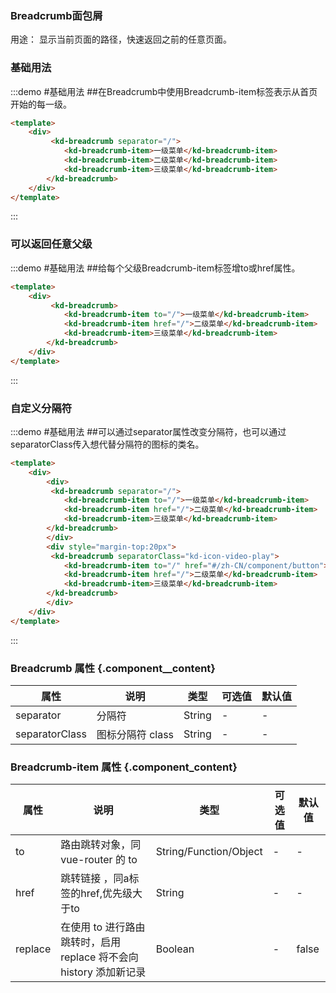 ### Breadcrumb面包屑
 用途： 显示当前页面的路径，快速返回之前的任意页面。
### 基础用法
:::demo #基础用法 ##在Breadcrumb中使用Breadcrumb-item标签表示从首页开始的每一级。

```html
<template>
    <div>
         <kd-breadcrumb separator="/">
            <kd-breadcrumb-item>一级菜单</kd-breadcrumb-item>
            <kd-breadcrumb-item>二级菜单</kd-breadcrumb-item>
            <kd-breadcrumb-item>三级菜单</kd-breadcrumb-item>
        </kd-breadcrumb>
    </div>
</template>
```
:::
### 可以返回任意父级
:::demo #基础用法 ##给每个父级Breadcrumb-item标签增to或href属性。

```html
<template>
    <div>
         <kd-breadcrumb>
            <kd-breadcrumb-item to="/">一级菜单</kd-breadcrumb-item>
            <kd-breadcrumb-item href="/">二级菜单</kd-breadcrumb-item>
            <kd-breadcrumb-item>三级菜单</kd-breadcrumb-item>
        </kd-breadcrumb>
    </div>
</template>
```
:::
### 自定义分隔符
:::demo #基础用法 ##可以通过separator属性改变分隔符，也可以通过separatorClass传入想代替分隔符的图标的类名。

```html
<template>
    <div>
        <div>
         <kd-breadcrumb separator="/">
            <kd-breadcrumb-item to="/">一级菜单</kd-breadcrumb-item>
            <kd-breadcrumb-item href="/">二级菜单</kd-breadcrumb-item>
            <kd-breadcrumb-item>三级菜单</kd-breadcrumb-item>
        </kd-breadcrumb>
        </div>
        <div style="margin-top:20px">
         <kd-breadcrumb separatorClass="kd-icon-video-play">
            <kd-breadcrumb-item to="/" href="#/zh-CN/component/button">一级菜单</kd-breadcrumb-item>
            <kd-breadcrumb-item href="/">二级菜单</kd-breadcrumb-item>
            <kd-breadcrumb-item>三级菜单</kd-breadcrumb-item>
        </kd-breadcrumb>
        </div>
    </div>
</template>
```
:::

### Breadcrumb 属性 {.component__content}
| 属性      | 说明    | 类型      | 可选值       | 默认值   |
|---------- |-------- |---------- |-------------  |-------- |
| separator | 分隔符   | String    |      -        |   -     |
|separatorClass | 图标分隔符 class  |  String | -     | - |


### Breadcrumb-item 属性 {.component_content}
| 属性      | 说明    | 类型      | 可选值       | 默认值   |
|---------- |-------- |---------- |-------------  |-------- |
|  to       |路由跳转对象，同 vue-router 的 to| String/Function/Object | - | - |
| href     |  跳转链接  ，同a标签的href,优先级大于to  | String | - |- |
| replace | 在使用 to 进行路由跳转时，启用 replace 将不会向 history 添加新记录 | Boolean | - |false